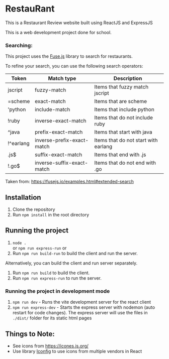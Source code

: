 # RestauRant

This is a Restaurant Review website built using ReactJS and ExpressJS

This is a web development project done for school.

### Searching:
This project uses the [Fuse.js](https://fusejs.io/) library to search for restaurants.

To refine your search, you can use the following search operators:

|Token|Match type|Description|
|--- |--- |--- |
|jscript|fuzzy-match|Items that fuzzy match jscript|
|=scheme|exact-match|Items that are scheme|
|'python|include-match|Items that include python|
|!ruby|inverse-exact-match|Items that do not include ruby|
|^java|prefix-exact-match|Items that start with java|
|!^earlang|inverse-prefix-exact-match|Items that do not start with earlang|
|.js$|suffix-exact-match|Items that end with .js|
|!.go$|inverse-suffix-exact-match|Items that do not end with .go|
Taken from: https://fusejs.io/examples.html#extended-search

## Installation
1. Clone the repository
2. Run `npm install` in the root directory

## Running the project
1. `node .`<br/> or `npm run express-run`
or
2. Run `npm run build-run` to build the client and run the server.

Alternatively, you can build the client and run server separately.

1. Run `npm run build` to build the client.
2. Run `npm run express-run` to run the server.

### Running the project in development mode
1. `npm run dev` - Runs the vite development server for the react client
2. `npm run express-dev` - Starts the express server with nodemon (auto restart for code changes).
The express server will use the files in `./dist/` folder for its static html pages

## Things to Note:
- See icons from https://icones.js.org/
- Use library [Iconfig](https://docs.iconify.design/iconify-icon/react.html) to use icons from multiple vendors in React
